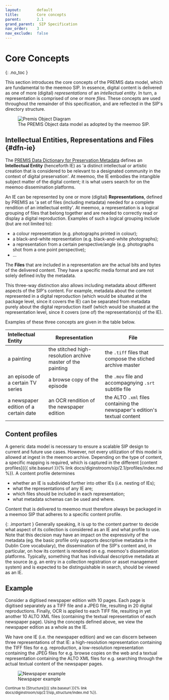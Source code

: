 ```yaml
---
layout:       default
title:        Core concepts
parent:       2.1
grand_parent:  SIP Specification 
nav_order:    3
nav_exclude:  false
---
```


# Core Concepts
{: .no_toc }

This section introduces the core concepts of the PREMIS data model, which are fundamental to the meemoo SIP.
In essence, digital content is delivered as one of more (digital) _representations_ of an _intellectual entity_. 
In turn, a representation is comprised of one or more _files_.
These concepts are used throughout the remainder of this specification, and are reflected in the SIP's directory structure.

<figure class="mx-auto">
  <img src="../../../../../assets/images_spec/premis_objects.png" alt="Premis Object Diagram" /> 
  <figcaption>The PREMIS Object data model as adopted by the meemoo SIP.</figcaption>
</figure>

## Intellectual Entities, Representations and Files {#dfn-ie}

The [PREMIS Data Dictionary for Preservation Metadata](https://www.loc.gov/standards/premis/v3/premis-3-0-final.pdf) defines an **Intellectual Entity** (henceforth IE) as 'a distinct intellectual or artistic creation that is considered to be relevant to a designated community in the context of digital preservation'.
At meemoo, the IE embodies the intangible subject matter of the digital content; it is what users search for on the meemoo dissemination platforms.

An IE can be represented by one or more (digital) **Representations**, defined by PREMIS as 'a set of files (including metadata) needed for a complete rendition of an intellectual entity'.
At meemoo, a representation is a logical grouping of files that belong together and are needed to correctly read or display a digital reproduction.
Examples of such a logical grouping include (but are not limited to):

- a colour representation (e.g. photographs printed in colour);
- a black-and-white representation (e.g. black-and-white photographs);
- a representation from a certain perspective/angle (e.g. photographs shot from a one point perspective);
- ...

The **Files** that are included in a representation are the actual bits and bytes of the delivered content.
They have a specific media format and are not solely defined in/by the metadata.

This three-way distinction also allows including metadata about different aspects of the SIP's content.
For example, metadata about the content represented in a digital reproduction (which would be situated at the package level, since it covers the IE) can be separated from metadata purely about the digital reproduction itself (which would be situated at the representation level, since it covers (one of) the representation(s) of the IE).

Examples of these three concepts are given in the table below.

| Intellectual Entity | Representation | File |
|:------------------- | -------------- | ---- |
| a painting | the stitched high-resolution archive master of the painting | the `.tiff` files that compose the stiched archive master |
| an episode of a certain TV series | a browse copy of the episode | the `.mov` file and accompagnying `.srt` subtitle file |
| a newspaper edition of a certain date | an OCR rendition of the newspaper edition | the ALTO `.xml` files containing the newspaper's edition's textual content |

## Content profiles

A generic data model is necessary to ensure a scalable SIP design to current and future use cases.
However, not every utilization of this model is allowed at ingest in the meemoo archive.
Depending on the type of content, a specific mapping is required, which is captured in the different [content profiles]({{ site.baseurl }}{% link docs/diginstroom/sip/2.1/profiles/index.md %}).
A content profile determines

- whether an IE is subdivided further into other IEs (i.e. nesting of IEs);
- what the representations of any IE are;
- which files should be included in each representation;
- what metadata schemas can be used and where.

Content that is delivered to meemoo must therefore always be packaged in a meemoo SIP that adheres to a specific content profile.

{: .important }
Generally speaking, it is up to the content partner to decide what aspect of its collection is considered as an IE and what profile to use.
Note that this decision may have an impact on the expressivity of the metadata (eg. the basic profile only supports descriptive metadata in the Dublin Core vocabulary), the dissemination of the SIP's content and, in particular, on how its content is rendered on e.g. meemoo's dissemination platforms.
Typically, something that has individual descriptive metadata at the source (e.g. an entry in a collection registration or asset management system) and is expected to be distinguishable in search, should be viewed as an IE.

## Example

Consider a digitised newspaper edition with 10 pages.
Each page is digitised separately as a TIFF file and a JPEG file, resulting in 20 digital reproductions.
Finally, OCR is applied to each TIFF file, resulting in yet another 10 ALTO XML files (containing the textual representation of each newspaper page).
Using the concepts defined above, we view the newspaper edition as a whole as the IE.


<!-- TODO: We might want to update this section, since we model it differently in the meantime. -->
We have one IE (i.e. the newspaper edition) and we can discern between three representations of that IE: a high-resolution representation containing the TIFF files for e.g. reproduction, a low-resolution representation containing the JPEG files for e.g. browse copies on the web and a textual representation containing the ALTO XML files for e.g. searching through the actual textual content of the newspaper pages.

<figure class="mx-auto">
  <img src="../../../../../assets/images_spec/newspaper_situation_1.png" alt="Newspaper example" /> 
  <figcaption>Newspaper example</figcaption>
</figure>

<small>
Continue to [Structure]({{ site.baseurl }}{% link docs/diginstroom/sip/2.1/sip_structure/index.md %}).
</small>
